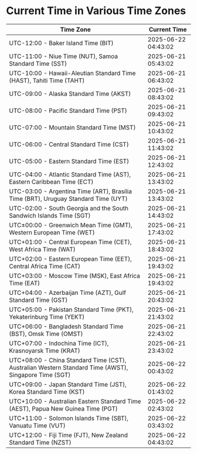 # Current Time in Various Time Zones

| Time Zone | Current Time |
|-----------|--------------|
| UTC-12:00 - Baker Island Time (BIT) | 2025-06-22 04:43:02 |
| UTC-11:00 - Niue Time (NUT), Samoa Standard Time (SST) | 2025-06-21 05:43:02 |
| UTC-10:00 - Hawaii-Aleutian Standard Time (HAST), Tahiti Time (TAHT) | 2025-06-21 06:43:02 |
| UTC-09:00 - Alaska Standard Time (AKST) | 2025-06-21 08:43:02 |
| UTC-08:00 - Pacific Standard Time (PST) | 2025-06-21 09:43:02 |
| UTC-07:00 - Mountain Standard Time (MST) | 2025-06-21 10:43:02 |
| UTC-06:00 - Central Standard Time (CST) | 2025-06-21 11:43:02 |
| UTC-05:00 - Eastern Standard Time (EST) | 2025-06-21 12:43:02 |
| UTC-04:00 - Atlantic Standard Time (AST), Eastern Caribbean Time (ECT) | 2025-06-21 13:43:02 |
| UTC-03:00 - Argentina Time (ART), Brasília Time (BRT), Uruguay Standard Time (UYT) | 2025-06-21 13:43:02 |
| UTC-02:00 - South Georgia and the South Sandwich Islands Time (SGT) | 2025-06-21 14:43:02 |
| UTC±00:00 - Greenwich Mean Time (GMT), Western European Time (WET) | 2025-06-21 17:43:02 |
| UTC+01:00 - Central European Time (CET), West Africa Time (WAT) | 2025-06-21 18:43:02 |
| UTC+02:00 - Eastern European Time (EET), Central Africa Time (CAT) | 2025-06-21 19:43:02 |
| UTC+03:00 - Moscow Time (MSK), East Africa Time (EAT) | 2025-06-21 19:43:02 |
| UTC+04:00 - Azerbaijan Time (AZT), Gulf Standard Time (GST) | 2025-06-21 20:43:02 |
| UTC+05:00 - Pakistan Standard Time (PKT), Yekaterinburg Time (YEKT) | 2025-06-21 21:43:02 |
| UTC+06:00 - Bangladesh Standard Time (BST), Omsk Time (OMST) | 2025-06-21 22:43:02 |
| UTC+07:00 - Indochina Time (ICT), Krasnoyarsk Time (KRAT) | 2025-06-21 23:43:02 |
| UTC+08:00 - China Standard Time (CST), Australian Western Standard Time (AWST), Singapore Time (SGT) | 2025-06-22 00:43:02 |
| UTC+09:00 - Japan Standard Time (JST), Korea Standard Time (KST) | 2025-06-22 01:43:02 |
| UTC+10:00 - Australian Eastern Standard Time (AEST), Papua New Guinea Time (PGT) | 2025-06-22 02:43:02 |
| UTC+11:00 - Solomon Islands Time (SBT), Vanuatu Time (VUT) | 2025-06-22 03:43:02 |
| UTC+12:00 - Fiji Time (FJT), New Zealand Standard Time (NZST) | 2025-06-22 04:43:02 |
